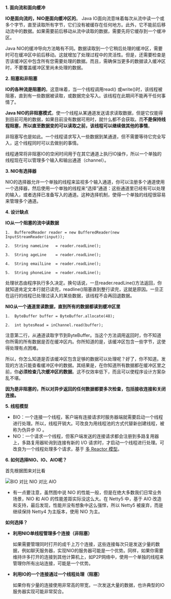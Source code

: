 **1. 面向流和面向缓冲**

**IO是面向流的，NIO是面向缓冲区的**。 Java IO面向流意味着每次从流中读一个或多个字节，直至读取所有字节，它们没有被缓存在任何地方。此外，它不能前后移动流中的数据。如果需要前后移动从流中读取的数据，需要先将它缓存到一个缓冲区。

Java NIO的缓冲导向方法略有不同。数据读取到一个它稍后处理的缓冲区，需要时可在缓冲区中前后移动。这就增加了处理过程中的灵活性。但是，还需要检查是否该缓冲区中包含所有您需要处理的数据。而且，需确保当更多的数据读入缓冲区时，不要覆盖缓冲区里尚未处理的数据。



**2. 阻塞和非阻塞**

**IO的各种流是阻塞的**。这意味着，当一个线程调用read() 或write()时，该线程被阻塞，直到有一些数据被读取，或数据完全写入。该线程在此期间不能再干任何事情了。

**Java NIO的非阻塞模式**，使一个线程从某通道发送请求读取数据，但是它仅能得到目前可用的数据，如果目前没有数据可用时，就什么都不会获取。而**不是保持线程阻塞，所以直至数据变的可以读取之前，该线程可以继续做其他的事情**。

非阻塞写也是如此。一个线程请求写入一些数据到某通道，但不需要等待它完全写入，这个线程同时可以去做别的事情。

线程通常将非阻塞IO的空闲时间用于在其它通道上执行IO操作，所以一个单独的线程现在可以管理多个输入和输出通道（channel）。



**3. NIO有选择器**

NIO的选择器允许一个单独的线程来监视多个输入通道，你可以注册多个通道使用一个选择器，然后使用一个单独的线程来“选择”通道：这些通道里已经有可以处理的输入，或者选择已准备写入的通道。这种选择机制，使得一个单独的线程很容易来管理多个通道。



**4. 设计缺点**

**IO从一个阻塞的流中读数据**

```
1.  BufferedReader reader = new BufferedReader(new InputStreamReader(input));  

2.  String nameLine   = reader.readLine();  

3.  String ageLine    = reader.readLine();  

4.  String emailLine  = reader.readLine();  

5.  String phoneLine  = reader.readLine(); 
```

处理状态由程序执行多久决定。换句话说，一旦reader.readLine()方法返回，你就知道肯定文本行就已读完，readline()阻塞直到整行读完，这就是原因。一旦正在运行的线程已处理过读入的某些数据，该线程不会再回退数据。



**NIO从一个通道里读数据，直到所有的数据都读到缓冲区里**

```
1.  ByteBuffer buffer = ByteBuffer.allocate(48);  

2.  int bytesRead = inChannel.read(buffer);  
```

注意第二行，从通道读取字节到ByteBuffer。当这个方法调用返回时，你不知道你所需的所有数据是否在缓冲区内。你所知道的是，该缓冲区包含一些字节，这使得处理有点困难。

所以，你怎么知道是否该缓冲区包含足够的数据可以处理呢？好了，你不知道。发现的方法只能查看缓冲区中的数据。其结果是，在你知道所有数据都在缓冲区里之前，你**必须检查几次缓冲区的数据**。这不仅效率低下，而且可以使程序设计方案杂乱不堪。



**因为是非阻塞的，所以对异步返回的任何数据都要多次检查，包括接收连接和关闭连接。**



**5. 线程模型**

- BIO：一个连接一个线程，客户端有连接请求时服务器端就需要启动一个线程进行处理。所以，线程开销大。可改良为用线程池的方式代替新创建线程，被称为伪异步 IO 。
- NIO：一个请求一个线程，但客户端发送的连接请求都会注册到多路复用器上，多路复用器轮询到连接有新的 I/O 请求时，才启动一个线程进行处理。可改良为一个线程处理多个请求，基于 [多 Reactor 模型](http://svip.iocoder.cn/Netty/EventLoop-1-Reactor-Model/)。



**6. 如何选择NIO、IO、AIO呢？**

首先根据图来对比看

![BIO 对比 NIO 对比 AIO](http://static.iocoder.cn/images/Netty/2017_10_24/02.png)

- 有一点要注意，虽然图中说 NIO 的性能一般，但是在绝大多数我们日常业务场景，NIO 和 AIO 的性能差距实际没这么大。在 Netty5 中，基于 AIO 改造和支持，最后发现，性能并没有想象中这么强悍，所以 Netty5 被废弃，而是继续保持 Netty4 为主版本，使用 NIO 为主。



**如何选择？**

- **利用NIO单线程管理多个连接（非阻塞）**

  如果需要管理同时打开的成千上万个连接，这些连接每次只是发送少量的数据，例如聊天服务器，实现NIO的服务器可能是一个优势。同样，如果你需要维持许多打开的连接到其他计算机上，如P2P网络中，使用一个单独的线程来管理你所有出站连接，可能是一个优势。

- **利用IO的一个连接通过一个线程处理（阻塞）**

  如果你有少量的连接使用非常高的带宽，一次发送大量的数据，也许典型的IO服务器实现可能非常契合。